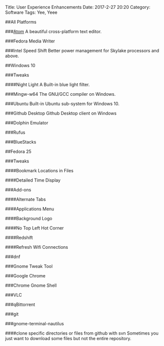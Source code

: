 Title: User Experience Enhancements
Date: 2017-2-27 20:20
Category: Software
Tags: Yee, Yeee

##All Platforms

###[Atom](https://superdanby.github.io/Blog/atom-text-editor.html)
A beautiful cross-platform text editor.

###Fedora Media Writer

###Intel Speed Shift
Better power management for Skylake processors and above.

##Windows 10

###Tweaks

####Night Light
A Built-in blue light filter.

###Mingw-w64
The GNU/GCC compiler on Windows.

###Ubuntu
Built-in Ubuntu sub-system for Windows 10.

###Github Desktop
Github Desktop client on Windows

###Dolphin Emulator

###Rufus

###BlueStacks

##Fedora 25

###Tweaks

####Bookmark Locations in Files

####Detailed Time Display

###Add-ons

####Alternate Tabs

####Applications Menu

####Background Logo

####No Top Left Hot Corner

####Redshift

####Refresh Wifi Connections

###dnf

###Gnome Tweak Tool

###Google Chrome

###Chrome Gnome Shell

###VLC

###qBittorrent

###git

###gnome-terminal-nautilus

####clone specific directories or files from github with svn
Sometimes you just want to download some files but not the entire repository.
